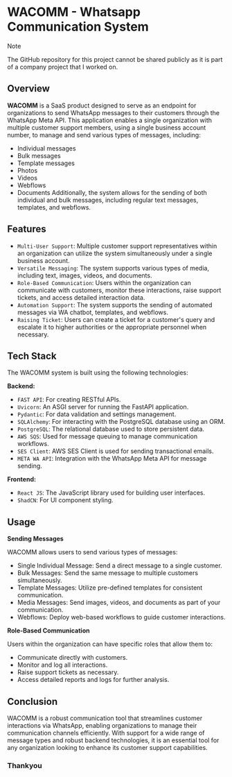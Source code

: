 # WACOMM - Whatsapp Communication System


> [!NOTE]
> The GitHub repository for this project cannot be shared publicly as it is part of a company project that I worked on.


## Overview


<b>WACOMM</b> is a SaaS product designed to serve as an endpoint for organizations to send WhatsApp messages to their customers through the WhatsApp Meta API. This application enables a single organization with multiple customer support members, using a single business account number, to manage and send various types of messages, including:
  * Individual messages
  * Bulk messages
  * Template messages
  * Photos
  * Videos
  * Webflows
  * Documents
Additionally, the system allows for the sending of both individual and bulk messages, including regular text messages, templates, and webflows.


## Features

* `Multi-User Support`: Multiple customer support representatives within an organization can utilize the system simultaneously under a single business account.
* `Versatile Messaging`: The system supports various types of media, including text, images, videos, and documents.
* `Role-Based Communication`: Users within the organization can communicate with customers, monitor these interactions, raise support tickets, and access detailed interaction data.
* `Automation Support`: The system supports the sending of automated messages via WA chatbot, templates, and webflows.
* `Raising Ticket`: Users can create a ticket for a customer's query and escalate it to higher authorities or the appropriate personnel when necessary.


## Tech Stack


The WACOMM system is built using the following technologies:

<b>Backend:</b>

* `FAST API`: For creating RESTful APIs.
* `Uvicorn`: An ASGI server for running the FastAPI application.
* `Pydantic`: For data validation and settings management.
* `SQLAlchemy`: For interacting with the PostgreSQL database using an ORM.
* `PostgreSQL`: The relational database used to store persistent data.
* `AWS SQS`: Used for message queuing to manage communication workflows.
* `SES Client`: AWS SES Client is used for sending transactional emails.
* `META WA API`: Integration with the WhatsApp Meta API for message sending.

<b>Frontend:</b>

* `React JS`: The JavaScript library used for building user interfaces.
* `ShadCN`: For UI component styling.


## Usage


<b>Sending Messages</b>

WACOMM allows users to send various types of messages:

* Single Individual Message: Send a direct message to a single customer.
* Bulk Messages: Send the same message to multiple customers simultaneously.
* Template Messages: Utilize pre-defined templates for consistent communication.
* Media Messages: Send images, videos, and documents as part of your communication.
* Webflows: Deploy web-based workflows to guide customer interactions.


<b>Role-Based Communication</b>

Users within the organization can have specific roles that allow them to:

* Communicate directly with customers.
* Monitor and log all interactions.
* Raise support tickets as necessary.
* Access detailed reports and logs for further analysis.


## Conclusion


WACOMM is a robust communication tool that streamlines customer interactions via WhatsApp, enabling organizations to manage their communication channels efficiently. With support for a wide range of message types and robust backend technologies, it is an essential tool for any organization looking to enhance its customer support capabilities.


### Thankyou
